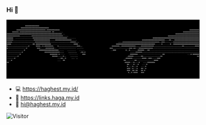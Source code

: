 ### Hi 👋
![Alt text](/github.jpg)

- 💻 https://haghest.my.id/
- 🚀 https://links.haga.my.id
- 📧 hi@haghest.my.id

![Visitor](https://komarev.com/ghpvc/?username=haghest&style=for-the-badge)
